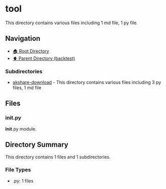 # tool

This directory contains various files including 1 md file, 1 py file.

## Navigation

* [🏠 Root Directory](/backtest/tool/../backtest/tool/..README.md)
* [⬆️ Parent Directory (backtest)](../README.md)

### Subdirectories

* [akshare-download](akshare-download/README.md) - This directory contains various files including 3 py files, 1 md file

## Files

### __init__.py

__init__.py module.

## Directory Summary

This directory contains 1 files and 1 subdirectories.

### File Types

* .py: 1 files
